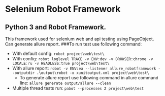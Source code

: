 # Selenium Robot Framework
## Python 3 and Robot Framework.
This framework used for selenium web and api testing using PageObject. Can generate allure report.
###To run test use following command:
- With default config:
`robot project\web\test\`
- With config:
`robot loglevel TRACE -v ENV:dev -v BROWSER:chrome -v LOCALE:ru -v HEADLESS:true project\web\test\`
- With allure report:
`robot -v ENV:ea --listener allure_robotframework --outputdir .\output\robot -x xunitoutput.xml project\web\test\`
  - To generate allure report use following command in allure command line:
`allure generate output/allure --clean`
- Multiple thread tests run:
`pabot --processes 2 project\web\test`
